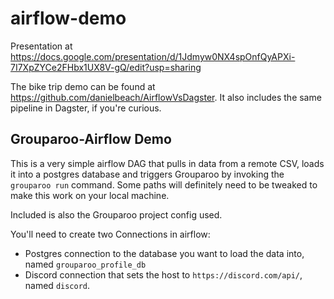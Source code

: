 # airflow-demo

Presentation at https://docs.google.com/presentation/d/1Jdmyw0NX4spOnfQyAPXi-7I7XpZYCe2FHbx1UX8V-gQ/edit?usp=sharing 

The bike trip demo can be found at https://github.com/danielbeach/AirflowVsDagster. It also includes the same pipeline in Dagster, if you're curious.

## Grouparoo-Airflow Demo

This is a very simple airflow DAG that pulls in data from a remote CSV, loads it into a postgres database and triggers Grouparoo by invoking the `grouparoo run` command. Some paths will definitely need to be tweaked to make this work on your local machine.

Included is also the Grouparoo project config used. 

You'll need to create two Connections in airflow:
- Postgres connection to the database you want to load the data into, named `grouparoo_profile_db`
- Discord connection that sets the host to `https://discord.com/api/`, named `discord`.

